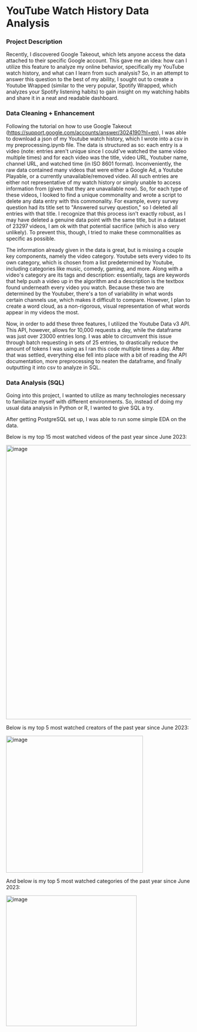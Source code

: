 # YouTube Watch History Data Analysis

### Project Description
Recently, I discovered Google Takeout, which lets anyone access the data attached to their specific Google account. This gave me an idea: how can I utilize this feature to analyze my online behavior, specifically my YouTube watch history, and what can I learn from such analysis? So, in an attempt to answer this question to the best of my ability, I sought out to create a Youtube Wrapped (similar to the very popular, Spotify Wrapped, which analyzes your Spotify listening habits) to gain insight on my watching habits and share it in a neat and readable dashboard.

### Data Cleaning + Enhancement
Following the tutorial on how to use Google Takeout (https://support.google.com/accounts/answer/3024190?hl=en), I was able to download a json of my Youtube watch history, which I wrote into a csv in my preprocessing.ipynb file. The data is structured as so: each entry is a video (note: entries aren't unique since I could've watched the same video multiple times) and for each video was the title, video URL, Youtuber name, channel URL, and watched time (in ISO 8601 format). Inconveniently, the raw data contained many videos that were either a Google Ad, a Youtube Playable, or a currently unavailable/removed video. All such entries are either not representative of my watch history or simply unable to access information from (given that they are unavailable now). So, for each type of these videos, I looked to find a unique commonality and wrote a script to delete any data entry with this commonality. For example, every survey question had its title set to "Answered survey question," so I deleted all entries with that title. I recognize that this process isn't exactly robust, as I may have deleted a genuine data point with the same title, but in a dataset of 23297 videos, I am ok with that potential sacrifice (which is also very unlikely). To prevent this, though, I tried to make these commonalities as specific as possible.

The information already given in the data is great, but is missing a couple key components, namely the video category. Youtube sets every video to its own category, which is chosen from a list predetermined by Youtube, including categories like music, comedy, gaming, and more. Along with a video's category are its tags and description: essentially, tags are keywords that help push a video up in the algorithm and a description is the textbox found underneath every video you watch. Because these two are determined by the Youtuber, there's a ton of variability in what words certain channels use, which makes it difficult to compare. However, I plan to create a word cloud, as a non-rigorous, visual representation of what words appear in my videos the most.

Now, in order to add these three features, I utilized the Youtube Data v3 API. This API, however, allows for 10,000 requests a day, while the dataframe was just over 23000 entries long. I was able to circumvent this issue through batch requesting in sets of 25 entries, to drastically reduce the amount of tokens I was using as I ran this code multiple times a day. After that was settled, everything else fell into place with a bit of reading the API documentation, more preprocessing to neaten the dataframe, and finally outputting it into csv to analyze in SQL.

### Data Analysis (SQL)
Going into this project, I wanted to utilize as many technologies necessary to familiarize myself with different environments. So, instead of doing my usual data analysis in Python or R, I wanted to give SQL a try.

After getting PostgreSQL set up, I was able to run some simple EDA on the data.

Below is my top 15 most watched videos of the past year since June 2023:

<img width="747" alt="image" src="https://github.com/awnby/Data-Analysis-on-My-Youtube-Watch-History/assets/151482772/7ff3f8dc-5067-46c8-a7f7-0de9b7751e37">

Below is my top 5 most watched creators of the past year since June 2023:

<img width="373" alt="image" src="https://github.com/awnby/Data-Analysis-on-My-Youtube-Watch-History/assets/151482772/784dfa64-b9e2-4e77-819b-136475e7b0fc">

And below is my top 5 most watched categories of the past year since June 2023:

<img width="356" alt="image" src="https://github.com/awnby/Data-Analysis-on-My-Youtube-Watch-History/assets/151482772/92702e3c-ce8e-46d4-b80b-2acc833615dc">






